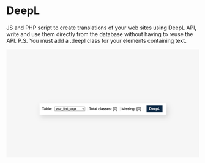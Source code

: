 # DeepL 
JS and PHP script to create translations of your web sites using DeepL API, write and use them directly from the database without having to reuse the API. P.S. You must add a .deepl class for your elements containing text.

![Screenshot](https://github.com/serhii-deineko/deepl/raw/main/screenshot.png)
